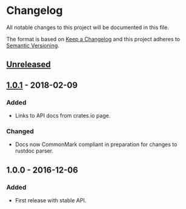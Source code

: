 # Changelog
All notable changes to this project will be documented in this file.

The format is based on [Keep a Changelog](http://keepachangelog.com/en/1.0.0/)
and this project adheres to [Semantic Versioning](http://semver.org/spec/v2.0.0.html).

## [Unreleased]

## [1.0.1] - 2018-02-09
### Added
- Links to API docs from crates.io page.

### Changed
- Docs now CommonMark compliant in preparation for changes to rustdoc parser.

## 1.0.0 - 2016-12-06
### Added
- First release with stable API.

[Unreleased]: https://github.com/p-jackson/entities/compare/v1.0.1...HEAD
[1.0.1]: https://github.com/p-jackson/entities/compare/v1.0.0...v1.0.1

